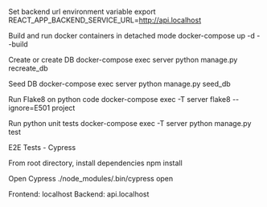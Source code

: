 

Set backend url environment variable
export REACT_APP_BACKEND_SERVICE_URL=http://api.localhost

Build and run docker containers in detached mode
docker-compose up -d --build

Create or create DB
docker-compose exec server python manage.py recreate_db

Seed DB
docker-compose exec server python manage.py seed_db

Run Flake8 on python code
docker-compose exec -T server flake8 --ignore=E501 project

Run python unit tests
docker-compose exec -T server python manage.py test


E2E Tests - Cypress

From root directory, install dependencies
npm install

Open Cypress
./node_modules/.bin/cypress open



Frontend: localhost
Backend: api.localhost






